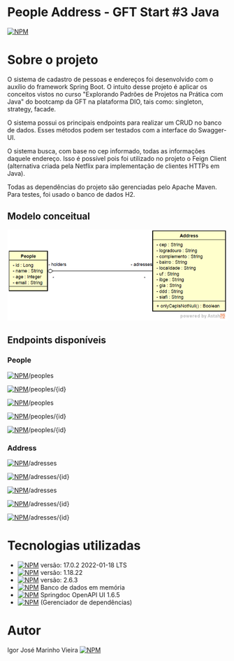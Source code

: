 # People Address - GFT Start #3 Java
[![NPM](https://img.shields.io/npm/l/react)](https://github.com/IgorJMV/desafio-spring-boot-bootcamp-GFT/blob/main/LICENSE) 

# Sobre o projeto

O sistema de cadastro de pessoas e endereços foi desenvolvido com o auxílio do framework Spring Boot. O intuito desse projeto é aplicar os conceitos vistos no curso "Explorando Padrões de Projetos na Prática com Java" do bootcamp da GFT na plataforma DIO, tais como: singleton, strategy, facade.

O sistema possui os principais endpoints para realizar um CRUD no banco de dados. Esses métodos podem ser testados com a interface do Swagger-UI.

O sistema busca, com base no cep informado, todas as informações daquele endereço. Isso é possível pois foi utilizado no projeto o Feign Client (alternativa criada pela Netflix para implementação de clientes HTTPs em Java).

Todas as dependências do projeto são gerenciadas pelo Apache Maven. Para testes, foi usado o banco de dados H2.

## Modelo conceitual
![Modelo Conceitual](https://github.com/IgorJMV/desafio-spring-boot-bootcamp-GFT/blob/main/assets/domain.png)

## Endpoints disponíveis

### People

[![NPM](https://img.shields.io/badge/-GET-blue)]()/peoples

[![NPM](https://img.shields.io/badge/-GET-blue)]()/peoples/{id}

[![NPM](https://img.shields.io/badge/-POST-green)]()/peoples

[![NPM](https://img.shields.io/badge/-PUT-orange)]()/peoples/{id}

[![NPM](https://img.shields.io/badge/-DELETE-red)]()/peoples/{id}

### Address

[![NPM](https://img.shields.io/badge/-GET-blue)]()/adresses

[![NPM](https://img.shields.io/badge/-GET-blue)]()/adresses/{id}

[![NPM](https://img.shields.io/badge/-POST-green)]()/adresses

[![NPM](https://img.shields.io/badge/-PUT-orange)]()/adresses/{id}

[![NPM](https://img.shields.io/badge/-DELETE-red)]()/adresses/{id}

# Tecnologias utilizadas
- [![NPM](https://img.shields.io/badge/Java-ED8B00?style=for-the-badge&logo=java&logoColor=white)](https://www.oracle.com/java/technologies/downloads/#jdk17) versão: 17.0.2 2022-01-18 LTS
- [![NPM](https://img.shields.io/badge/-Lombok-red?style=for-the-badge&logo=lombok)](https://projectlombok.org/) versão: 1.18.22
- [![NPM](https://img.shields.io/badge/Spring_Boot-F2F4F9?style=for-the-badge&logo=spring-boot)](https://spring.io/projects/spring-boot) versão: 2.6.3
- [![NPM](https://img.shields.io/badge/-H2-blue?style=for-the-badge&logo=h2)](https://www.h2database.com/html/main.html) Banco de dados em memória
- [![NPM](https://img.shields.io/badge/-Swagger-brightgreen?style=for-the-badge&logo=swagger)](https://swagger.io/tools/swagger-ui/) Springdoc OpenAPI UI 1.6.5
- [![NPM](https://img.shields.io/badge/apache_maven-C71A36?style=for-the-badge&logo=apachemaven&logoColor=white)](https://maven.apache.org/) (Gerenciador de dependências)

# Autor

Igor José Marinho Vieira [![NPM](https://img.shields.io/badge/LinkedIn-0077B5?style=for-the-badge&logo=linkedin&logoColor=white)](https://www.linkedin.com/in/igor-marinho)

